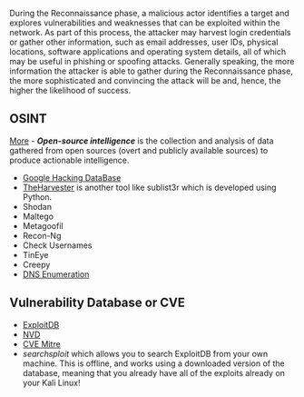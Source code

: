 During the Reconnaissance phase, a malicious actor identifies a target and explores vulnerabilities and weaknesses that can be exploited within the network. As part of this process, the attacker may harvest login credentials or gather other information, such as email addresses, user IDs, physical locations, software applications and operating system details, all of which may be useful in phishing or spoofing attacks. Generally speaking, the more information the attacker is able to gather during the Reconnaissance phase, the more sophisticated and convincing the attack will be and, hence, the higher the likelihood of success.
## OSINT
[More](OSINT) - ***Open-source intelligence*** is the collection and analysis of data gathered from open sources (overt and publicly available sources) to produce actionable intelligence.  
* [Google Hacking DataBase](GHDB)
* [TheHarvester](OSINT/TheHarvester.md) is another tool like sublist3r which is developed using Python.
* Shodan
* Maltego
* Metagoofil
* Recon-Ng
* Check Usernames
* TinEye
* Creepy
* [DNS Enumeration](DNS)

## Vulnerability Database or CVE
* [ExploitDB](https://www.exploit-db.com/)
* [NVD](https://nvd.nist.gov/vuln/search)
* [CVE Mitre](https://cve.mitre.org/)
* *searchsploit* which allows you to search ExploitDB from your own machine. This is offline, and works using a downloaded version of the database, meaning that you already have all of the exploits already on your Kali Linux!
